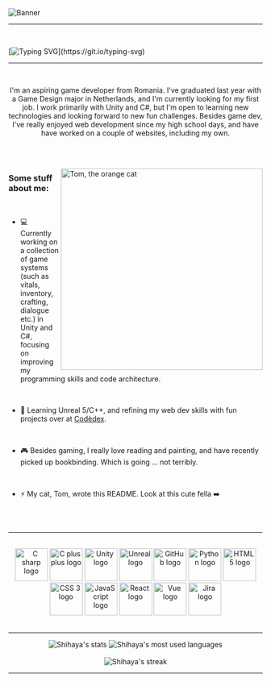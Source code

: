 <!--
**shihaya/shihaya** is a ✨ _special_ ✨ repository because its `README.md` (this file) appears on your GitHub profile.

Here are some ideas to get you started:

- 🔭 I’m currently working on ...
- 🌱 I’m currently learning ...
- 👯 I’m looking to collaborate on ...
- 🤔 I’m looking for help with ...
- 💬 Ask me about ...
- 📫 How to reach me: ...
- 😄 Pronouns: ...
- ⚡ Fun fact: ...
-->

<picture>
  <source media="(prefers-color-scheme: dark)" srcset="https://github.com/shihaya/shihaya/assets/66997466/3cf5cb90-927a-400f-9c49-b0574f0164d6">
  <source media="(prefers-color-scheme: light)" srcset="https://github.com/shihaya/shihaya/assets/66997466/31930548-ca00-436b-84c5-45dc8ab28d2e">
  <img alt="Banner" src="https://user-images.githubusercontent.com/25423296/163456779-a8556205-d0a5-45e2-ac17-42d089e3c3f8.png">
</picture>

---

<br>

[![Typing SVG](https://readme-typing-svg.demolab.com?font=Fira+Code&size=72&pause=500&color=FFA726&center=true&random=false&width=1920&height=200&lines=Hi+there!)](https://git.io/typing-svg)

---

<br>

<p align="center">I'm an aspiring game developer from Romania. I've graduated last year with a Game Design major in Netherlands, and I'm currently looking for my first job. I work primarily with Unity and C#, but I'm open to learning new technologies and looking forward to new fun challenges. Besides game dev, I've really enjoyed web development since my high school days, and have have worked on a couple of websites, including my own.</p>

<br><br>

<img alt="Tom, the orange cat" align="right" src="https://github.com/shihaya/shihaya/assets/66997466/b97126a3-5a75-4f7b-9cd5-92575d8c1b71" width="400">

<h3>Some stuff about me:</h3>

<br>

- 💻 Currently working on a collection of game systems (such as vitals, inventory, crafting, dialogue etc.) in Unity and C#, focusing on improving my programming skills and code architecture.

<br>

- 🌱 Learning Unreal 5/C++, and refining my web dev skills with fun projects over at <a href="https://www.codedex.io">Codèdex</a>.

<br>

- 🎮 Besides gaming, I really love reading and painting, and have recently picked up bookbinding. Which is going ... not terribly.

<br>

- ⚡ My cat, Tom, wrote this README. Look at this cute fella ➡️

<br><br>

---

<br>

<div align="center">
  
  <img alt="C sharp logo" src="https://github.com/shihaya/shihaya/assets/66997466/eb826513-5406-4afe-9bc4-6ec32c52ac4c" width="65" />
  <img alt="C plus plus logo" src="https://github.com/shihaya/shihaya/assets/66997466/39d29b02-16d5-40b2-8703-5f7bca61ad7d" width="65" />
  <img alt="Unity logo" src="https://github.com/shihaya/shihaya/assets/66997466/c8ea9ecf-1c43-4f03-85df-94efb8a7cff5" width="65" />
  <img alt="Unreal logo" src="https://github.com/shihaya/shihaya/assets/66997466/e8e5bf42-1665-4570-b775-1e3cabe0a14f" width="65" />
  <img alt="GitHub logo" src="https://github.com/shihaya/shihaya/assets/66997466/ecd8f267-ecbe-4b8b-8fba-3608f1bfd7a4" width="65" />
  <img alt="Python logo" src="https://github.com/shihaya/shihaya/assets/66997466/48d22192-88b5-436d-a3e5-5a7448f015d8" width="65" />
  <img alt="HTML 5 logo" src="https://github.com/shihaya/shihaya/assets/66997466/3296b374-3ae1-4629-a735-b91fe0fdea8b" width="65" />
  <img alt="CSS 3 logo" src="https://github.com/shihaya/shihaya/assets/66997466/156ed4d9-3a03-417d-a613-ec20fa620505" width="65" />
  <img alt="JavaScript logo" src="https://github.com/shihaya/shihaya/assets/66997466/52315b32-df7e-4bdb-8cf1-381d629515dc" width="65" />
  <img alt="React logo" src="https://github.com/shihaya/shihaya/assets/66997466/e948fdf4-7257-4a4f-bf09-3cd959e1b31b" width="65" />
  <img alt="Vue logo" src="https://github.com/shihaya/shihaya/assets/66997466/c6d788af-fa76-45f6-823b-7315b00b60e1" width="65" />
  <img alt="Jira logo" src="https://github.com/shihaya/shihaya/assets/66997466/59e37755-e523-43e4-9160-db7ef5125e08" width="65" />

</div>

<br>

---

<div align="center">
  <img alt="Shihaya's stats" src="https://github-readme-stats-rho-topaz.vercel.app/api?username=shihaya&theme=great-gatsby&bg_color=00000000&show_icons=true&hide_border=true&card_width=350" />
  <img alt="Shihaya's most used languages" src="https://github-readme-stats-rho-topaz.vercel.app/api/top-langs?username=shihaya&theme=great-gatsby&bg_color=00000000&show_icons=true&hide_border=true&layout=compact&card_width=350" />
</div>

<br>

<div align="center">
  <img alt="Shihaya's streak" src="https://streak-stats.demolab.com/?user=shihaya&theme=great-gatsby&background=00000000&hide_border=true">
</div>

---
